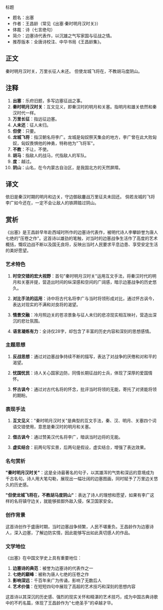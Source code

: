 <!--
 * @Author: ylmzfun ylmzfun@163.com
 * @Date: 2025-10-01 18:06:41
 * @LastEditors: ylmzfun ylmzfun@163.com
 * @LastEditTime: 2025-10-03 20:39:58
 * @FilePath: /poetry/诗词/唐诗/出塞.md
 * @Description: 这是默认设置,请设置`customMade`, 打开koroFileHeader查看配置 进行设置: https://github.com/OBKoro1/koro1FileHeader/wiki/%E9%85%8D%E7%BD%AE
-->
标题
- 题名：出塞
- 作者：王昌龄（常见《出塞·秦时明月汉时关》）
- 体裁：诗（七言绝句）
- 简介：边塞诗代表作，以沉雄之气写家国与征战之情。
- 推荐版本：全唐诗校注、中华书局《王昌龄集》。

## 正文

秦时明月汉时关，万里长征人未还。
但使龙城飞将在，不教胡马度阴山。

## 注释

1. **出塞**：乐府旧题，多写边塞征战之事。
2. **秦时明月汉时关**：互文见义，即秦汉时的明月和关塞。指明月和雄关依然和秦汉时代一样。
3. **万里长征**：指远征边塞。
4. **人未还**：征人未归。
5. **但使**：只要。
6. **龙城飞将**：指汉朝名将李广。龙城是匈奴祭天集会的地方，李广曾在此大败匈奴，匈奴畏惧他的神勇，特称他为"飞将军"。
7. **不教**：不让，不使。
8. **胡马**：指敌人的战马，代指敌人的军队。
9. **度**：越过。
10. **阴山**：山名，在今内蒙古自治区，是我国北方的天然屏障。

## 译文

依旧是秦汉时期的明月和边关，守边御敌鏖战万里征夫未回还。
倘若龙城的飞将李广如今还在，一定不会让敌人的铁蹄踏过阴山。

## 赏析

《出塞》是王昌龄早年赴西域时所作的边塞诗代表作，被明代诗人李攀龄誉为唐人七绝的"压卷之作"。这首诗以雄劲的笔触，对当时的边塞战争生活作了高度的艺术概括，慨叹边战不断以及国无良将，反映出当时人民要求平息边患、享受安定生活的美好愿望。

### 艺术特色

1. **时空交错的宏大视野**：首句"秦时明月汉时关"运用互文手法，将秦汉时代的明月和关塞并提，营造出时间的纵深感和空间的广阔感，暗示边塞战争的历史悠久。

2. **对比手法的运用**：诗中将古代名将李广与当时将领形成对比，通过怀古讽今，表达对现实的不满和对良将的渴望。

3. **情景交融**：冷月照边关的苍凉景象与征人未归的悲凉现实相互映衬，营造出深沉的悲壮氛围。

4. **语言凝练有力**：全诗仅28字，却包含了丰富的历史内容和深刻的思想感情。

### 主题思想

1. **反战思想**：通过对边塞战争持续不断的描写，表达了对战争的厌倦和对和平的渴望。

2. **忧国忧民**：诗人关心国家边防，同情长期征战的士兵，体现了深厚的爱国情怀。

3. **怀古讽今**：通过对古代名将的怀念，批评当时将领的无能，寄托了对贤能将领的期盼。

### 表现手法

1. **互文见义**："秦时明月汉时关"是典型的互文手法，秦、汉、明月、关塞四个词语交错使用，意思是秦汉时的明月和关塞。

2. **借古讽今**：通过赞美汉代名将李广，暗讽当时边将的无能。

3. **虚实结合**：前两句写实景，后两句是假设，虚实结合，增强了表达效果。

### 名句赏析

**"秦时明月汉时关"**：这是全诗最著名的句子，以其雄浑的气势和深远的意境成为千古名句。诗人用大笔勾勒，展现出一幅壮阔的边塞图画，同时赋予了万里边关悠久的历史感。

**"但使龙城飞将在，不教胡马度阴山"**：表达了诗人的理想和愿望，如果有李广这样的名将镇守边关，就能够抵御外敌入侵，保卫国家安全。

### 创作背景

这首诗创作于盛唐时期，当时边塞战争频繁，人民不堪重负。王昌龄作为边塞诗人，深入边塞，了解边防实情，因此能够写出如此真切感人的作品。

### 文学地位

《出塞》在中国文学史上具有重要地位：

1. **边塞诗的典范**：被誉为边塞诗的代表作之一
2. **七绝的巅峰**：被称为唐人七绝的压卷之作
3. **影响深远**：千百年来广为传诵，影响了无数后人
4. **艺术价值**：在短短四句中展现了高超的艺术技巧和深刻的思想内容

这首诗以其深沉的历史感、强烈的现实关怀和精湛的艺术技巧，成为中国古典诗歌中的不朽名篇，体现了王昌龄作为"七绝圣手"的卓越才华。